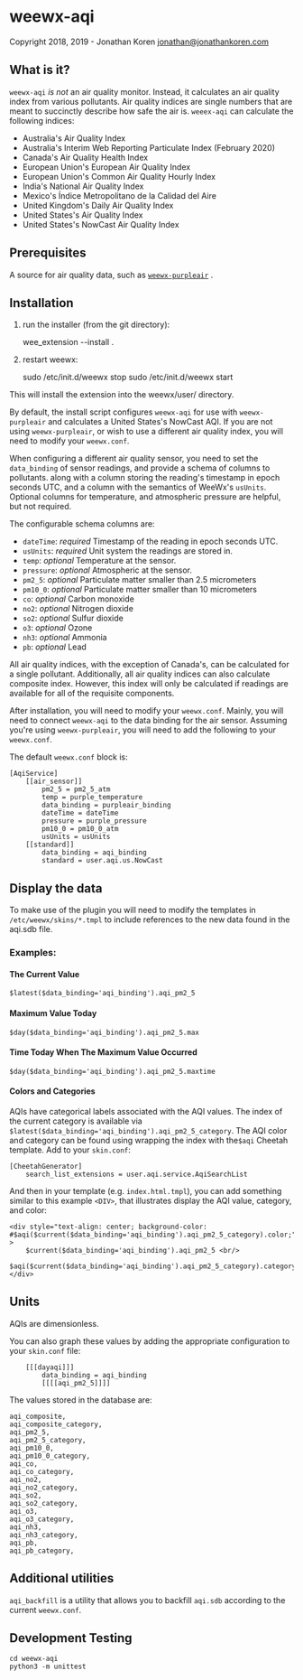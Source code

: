 # weewx-aqi
Copyright 2018, 2019 - Jonathan Koren <jonathan@jonathankoren.com>

## What is it?
`weewx-aqi` *is not* an air quality monitor. Instead, it calculates an air
quality index from various pollutants. Air quality indices are single numbers
that are meant to succinctly describe how safe the air is. `weeex-aqi` can
calculate the following indices:

* Australia's Air Quality Index
* Australia's Interim Web Reporting Particulate Index (February 2020)
* Canada's Air Quality Health Index
* European Union's European Air Quality Index
* European Union's Common Air Quality Hourly Index
* India's National Air Quality Index
* Mexico's Índice Metropolitano de la Calidad del Aire
* United Kingdom's Daily Air Quality Index
* United States's Air Quality Index
* United States's NowCast Air Quality Index


## Prerequisites
A source for air quality data, such as
[`weewx-purpleair`](https://github.com/bakerkj/weewx-purpleair) .


## Installation
1) run the installer (from the git directory):

    wee_extension --install .

2) restart weewx:

    sudo /etc/init.d/weewx stop
    sudo /etc/init.d/weewx start

This will install the extension into the weewx/user/ directory.  

By default, the install script configures `weewx-aqi` for use with
`weewx-purpleair` and calculates a United States's NowCast AQI. If you are not
using `weewx-purpleair`, or wish to use a different air quality index, you will
need to modify your `weewx.conf`.

When configuring a different air quality sensor, you need to set the
`data_binding` of sensor readings, and provide a schema of columns to pollutants.
along with a column storing the reading's timestamp in epoch seconds UTC, and
a column with the semantics of WeeWx's `usUnits`. Optional columns for
temperature, and atmospheric pressure are helpful, but not required.

The configurable schema columns are:
* `dateTime`: *required* Timestamp of the reading in epoch seconds UTC.
* `usUnits`: *required* Unit system the readings are stored in.
* `temp`: *optional* Temperature at the sensor.
* `pressure`: *optional* Atmospheric at the sensor.
* `pm2_5`:  *optional* Particulate matter smaller than 2.5 micrometers
* `pm10_0`:  *optional* Particulate matter smaller than 10 micrometers
* `co`:  *optional* Carbon monoxide
* `no2`:  *optional* Nitrogen dioxide
* `so2`:  *optional* Sulfur dioxide
* `o3`:  *optional* Ozone
* `nh3`:  *optional* Ammonia
* `pb`:  *optional* Lead

All air quality indices, with the exception of Canada's, can be calculated
for a single pollutant. Additionally, all air quality indices can also
calculate composite index. However, this index will only be calculated if
readings are available for all of the requisite components.

After installation, you will need to modify your `weewx.conf`. Mainly, you will
need to connect `weewx-aqi` to the data binding for the air sensor. Assuming
you're using `weewx-purpleair`, you will need to add the following to your
`weewx.conf`.

The default `weewx.conf` block is:
```
[AqiService]
    [[air_sensor]]
        pm2_5 = pm2_5_atm
        temp = purple_temperature
        data_binding = purpleair_binding
        dateTime = dateTime
        pressure = purple_pressure
        pm10_0 = pm10_0_atm
        usUnits = usUnits
    [[standard]]
        data_binding = aqi_binding
        standard = user.aqi.us.NowCast
```

## Display the data
To make use of the plugin you will need to modify the templates in
`/etc/weewx/skins/*.tmpl` to include references to the new data found in
the aqi.sdb file.

### Examples:
#### The Current Value
`$latest($data_binding='aqi_binding').aqi_pm2_5`

#### Maximum Value Today
`$day($data_binding='aqi_binding').aqi_pm2_5.max`

#### Time Today When The Maximum Value Occurred
`$day($data_binding='aqi_binding').aqi_pm2_5.maxtime`

#### Colors and Categories
AQIs have categorical labels associated with the AQI values. The index of the
current category is available via `$latest($data_binding='aqi_binding').aqi_pm2_5_category`.
The AQI color and category can be found using wrapping the index with the`$aqi`
Cheetah template. Add to your `skin.conf`:
```
[CheetahGenerator]
    search_list_extensions = user.aqi.service.AqiSearchList
```
And then in your template (e.g. `index.html.tmpl`), you can add something
similar to this example `<DIV>`, that illustrates display the AQI value,
category, and color:
```
<div style="text-align: center; background-color: #$aqi($current($data_binding='aqi_binding').aqi_pm2_5_category).color;" >
    $current($data_binding='aqi_binding').aqi_pm2_5 <br/>
    $aqi($current($data_binding='aqi_binding').aqi_pm2_5_category).category
</div>
```

## Units
AQIs are dimensionless.

You can also graph these values by adding the appropriate
configuration to your `skin.conf` file:
```
    [[[dayaqi]]]
        data_binding = aqi_binding
        [[[[aqi_pm2_5]]]]
```

The values stored in the database are:
```
aqi_composite,
aqi_composite_category,
aqi_pm2_5,
aqi_pm2_5_category,
aqi_pm10_0,
aqi_pm10_0_category,
aqi_co,
aqi_co_category,
aqi_no2,
aqi_no2_category,
aqi_so2,
aqi_so2_category,
aqi_o3,
aqi_o3_category,
aqi_nh3,
aqi_nh3_category,
aqi_pb,
aqi_pb_category,
```

## Additional utilities
`aqi_backfill` is a utility that allows you to backfill `aqi.sdb` according to
the current `weewx.conf`.


## Development Testing
```
cd weewx-aqi
python3 -m unittest
```
